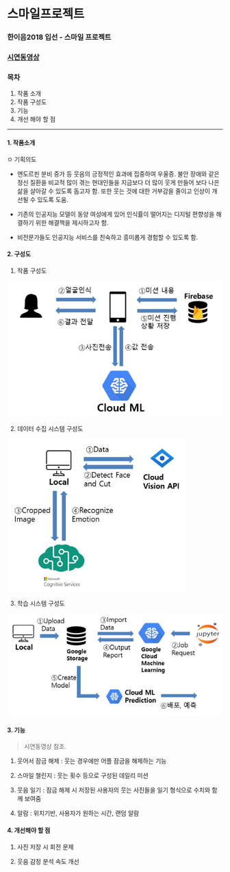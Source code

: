 # 스마일프로젝트
### 한이음2018 입선 - 스마일 프로젝트 <br>
### [시연동영상](https://youtu.be/LGShuBkwnIw)

###  목차
1. 작품 소개
2. 작품 구성도
3. 기능
4. 개선 해야 할 점

---


#### 1. 작품소개


ㅇ 기획의도
- 엔도르핀 분비 증가 등 웃음의 긍정적인 효과에 집중하여 우울증. 불안 장애와 같은 정신 질환을 비교적 많이 겪는 현대인들을 지금보다 더 많이 웃게 만들어 보다 나은 삶을 살아갈 수 있도록 돕고자 함. 또한 웃는 것에 대한 거부감을 줄이고 인상이 개선될 수 있도록 도움.

- 기존의 인공지능 모델이 동양 여성에게 있어 인식률이 떨어지는 디지털 편향성을 해결하기 위한 해결책을 제시하고자 함.

- 비전문가들도 인공지능 서비스를 친숙하고 흥미롭게 경험할 수 있도록 함.

#### 2. 구성도

1. 작품 구성도


![1](./img/app.png)

2. 데이터 수집 시스템 구성도


![1](./img/data.png)

3. 학습 시스템 구성도

 
![1](./img/tensorflow.png)



#### 3. 기능
> 시연동영상 참조.
1) 웃어서 잠금 해제 : 웃는 경우에만 어플 잠금을 해제하는 기능

2) 스마일 챌린지 : 웃는 횟수 등으로 구성된 데일리 미션

3) 웃음 일기 : 잠금 해제 시 저장된 사용자의 웃는 사진들을 일기 형식으로 수치와 함께 보여줌

4) 알람 : 위치기반, 사용자가 원하는 시간, 랜덤 알람


#### 4. 개선해야 할 점
1) 사진 저장 시 회전 문제

2) 웃음 감정 분석 속도 개선
